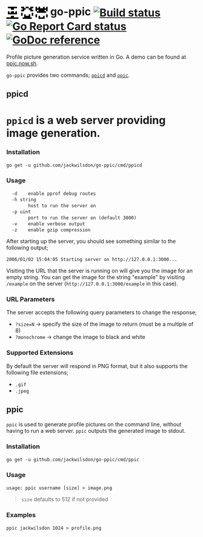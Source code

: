 # <img src="./assets/go-ppic.png" width="32" height="32" valign="middle" title="go-ppic example"> <img src="./assets/hello-world.png" width="32" height="32" valign="middle" title="go-ppic hello-world example"> <img src="./assets/jackwilsdon.png" width="32" height="32" valign="middle" title="go-ppic jackwilsdon example"> go-ppic <a href="https://travis-ci.com/jackwilsdon/go-ppic" title="Build status"><img src="https://travis-ci.com/jackwilsdon/go-ppic.svg?branch=master" valign="middle" title="Build status"></a> <a href="https://goreportcard.com/report/github.com/jackwilsdon/go-ppic" title="Go Report Card"><img src="https://goreportcard.com/badge/github.com/jackwilsdon/go-ppic" valign="middle" title="Go Report Card status"></a> <a href="https://godoc.org/github.com/jackwilsdon/go-ppic" title="GoDoc reference"><img src="https://godoc.org/github.com/jackwilsdon/go-ppic?status.svg" valign="middle" title="GoDoc reference"></a>

Profile picture generation service written in Go. A demo can be found at [ppic.now.sh](https://ppic.now.sh/hello).

`go-ppic` provides two commands; [`ppicd`](#ppicd) and [`ppic`](#ppic).

## ppicd

`ppicd` is a web server providing image generation.
=
### Installation

```Shell
go get -u github.com/jackwilsdon/go-ppic/cmd/ppicd
```

### Usage

```Text
  -d	enable pprof debug routes
  -h string
    	host to run the server on
  -p uint
    	port to run the server on (default 3000)
  -v	enable verbose output
  -z	enable gzip compression
```

After starting up the server, you should see something similar to the following output;

```Text
2006/01/02 15:04:05 Starting server on http://127.0.0.1:3000...
```

Visiting the URL that the server is running on will give you the image for an empty string. You can get the image for
the string "example" by visiting `/example` on the server (`http://127.0.0.1:3000/example` in this case).

### URL Parameters

The server accepts the following query parameters to change the response;

 * `?size=N` → specify the size of the image to return (must be a multiple of 8)
 * `?monochrome` → change the image to black and white

### Supported Extensions

By default the server will respond in PNG format, but it also supports the following file extensions;

 * `.gif`
 * `.jpeg`

## ppic

`ppic` is used to generate profile pictures on the command line, without having to run a web server. `ppic` outputs the generated image to stdout.

### Installation

```Shell
go get -u github.com/jackwilsdon/go-ppic/cmd/ppic
```

### Usage

```Text
usage: ppic username [size] > image.png
```

> `size` defaults to 512 if not provided

### Examples

```Shell
ppic jackwilsdon 1024 > profile.png
```
